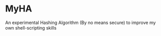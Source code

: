 # MyHA
An experimental Hashing Algorithm (By no means secure) to improve my own shell-scripting skills
